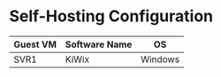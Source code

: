 # Self-Hosting Configuration 

| Guest VM | Software Name | OS |
| -------- | ------------- | -- |
| SVR1 | KiWix | Windows |  
